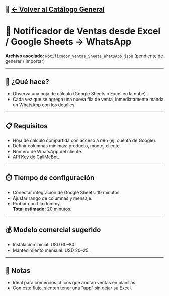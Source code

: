 🔗 [← Volver al Catálogo General](../../CATALOGO.md)
---

# 🚀 Notificador de Ventas desde Excel / Google Sheets → WhatsApp

**Archivo asociado:** `Notificador_Ventas_Sheets_WhatsApp.json` (pendiente de generar / importar)

---

## 🎯 ¿Qué hace?
- Observa una hoja de cálculo (Google Sheets o Excel en la nube).
- Cada vez que se agrega una nueva fila de venta, inmediatamente manda un WhatsApp con los detalles.

---

## 📋 Requisitos
- Hoja de cálculo compartida con acceso a n8n (ej: cuenta de Google).
- Definir columnas mínimas: producto, monto, cliente.
- Número de WhatsApp del cliente.
- API Key de CallMeBot.

---

## ⏱️ Tiempo de configuración
- Conectar integración de Google Sheets: 10 minutos.
- Ajustar rango de columnas y mensaje.  
- Probar con fila dummy.  
**Total estimado:** 20 minutos.  

---

## 💰 Modelo comercial sugerido
- Instalación inicial: USD 60–80.  
- Mantenimiento mensual: USD 20–25.  

---

## 📌 Notas
- Ideal para comercios chicos que anotan ventas en planillas.  
- Con este flujo, sienten tener una "app" sin dejar su Excel.  

